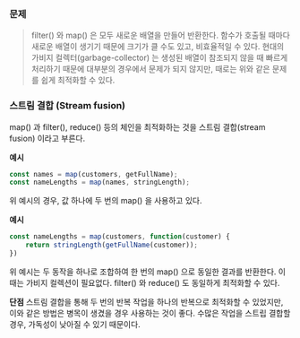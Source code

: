 ### 문제

> filter() 와 map() 은 모두 새로운 배열을 만들어 반환한다.
> 함수가 호출될 때마다 새로운 배열이 생기기 때문에 크기가 클 수도 있고, 비효율적일 수 있다.
> 현대의 가비지 컬렉터(garbage-collector) 는 생성된 배열이 참조되지 않을 때 빠르게 처리하기 때문에 대부분의 경우에서 문제가 되지 않지만, 때로는 위와 같은 문제를 쉽게 최적화할 수 있다.


### 스트림 결합 (Stream fusion)

map() 과 filter(), reduce() 등의 체인을 최적화하는 것을 스트림 결합(stream fusion) 이라고 부른다.

**예시**
```javascript
const names = map(customers, getFullName);
const nameLengths = map(names, stringLength);
```

위 예시의 경우, 값 하나에 두 번의 map() 을 사용하고 있다.

**예시**
```javascript
const nameLengths = map(customers, function(customer) {
	return stringLength(getFullName(customer));
})
```

위 예시는 두 동작을 하나로 조합하여 한 번의 map() 으로 동일한 결과를 반환한다.
이 때는 가비지 컬렉션이 필요없다.
filter() 와 reduce() 도 동일하게 최적화할 수 있다.

**단점**
스트림 결합을 통해 두 번의 반복 작업을 하나의 반복으로 최적화할 수 있었지만, 이와 같은 방법은 병목이 생겼을 경우 사용하는 것이 좋다.
수많은 작업을 스트립 결합할 경우, 가독성이 낮아질 수 있기 때문이다.

